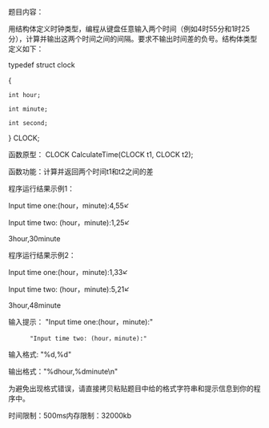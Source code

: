 题目内容：


用结构体定义时钟类型，编程从键盘任意输入两个时间（例如4时55分和1时25分），计算并输出这两个时间之间的间隔。要求不输出时间差的负号。结构体类型定义如下：


typedef struct clock

{

    int hour;

    int minute;

    int second;

} CLOCK;



函数原型： CLOCK CalculateTime(CLOCK t1, CLOCK t2);

函数功能：计算并返回两个时间t1和t2之间的差



程序运行结果示例1：


Input time one:(hour，minute):4,55↙

Input time two: (hour，minute):1,25↙

3hour,30minute

程序运行结果示例2：


Input time one:(hour，minute):1,33↙

Input time two: (hour，minute):5,21↙

3hour,48minute



输入提示： "Input time one:(hour，minute):"

          "Input time two: (hour，minute):"

输入格式: "%d,%d"

输出格式："%dhour,%dminute\n"

为避免出现格式错误，请直接拷贝粘贴题目中给的格式字符串和提示信息到你的程序中。

时间限制：500ms内存限制：32000kb